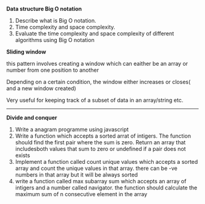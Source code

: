 **Data structure Big O notation**
1.	Describe what is Big O notation.
2.	Time complexity and space complexity.
3.	Evaluate the time complexity and space complexity of different algorithms using Big O notation

**Sliding window**

this pattern involves creating a window which can eaither be an array or number from one position to another

Depending on a certain condition, the window either increases or closes( and a new window created)

Very useful for keeping track of a subset of data in an array/string etc.

****

**Divide and conquer**

1. Write a anagram programme using javascript
2. Write a function which accepts a sorted arrat of intigers. The function should find the first pair where the sum is zero. Return an array that includesboth values that sum to zero or undefined if a pair does not exists
3. Implement a function called count unique values which accepts a sorted array and count the unique values in that array. there can be -ve numbers in that array but it will be always sorted
4. write a function called max subarray sum which accepts an array of intigers and a number called navigator. the function should calculate the maximum sum of n consecutive element in the array